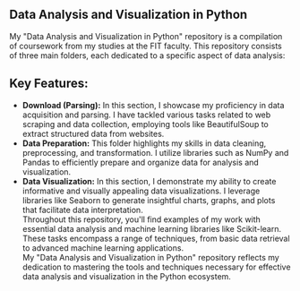 ## Data Analysis and Visualization in Python
My "Data Analysis and Visualization in Python" repository is a compilation of coursework from my studies at the FIT faculty. This repository consists of three main folders, each dedicated to a specific aspect of data analysis:

## Key Features:
- **Download (Parsing):** In this section, I showcase my proficiency in data acquisition and parsing. I have tackled various tasks related to web scraping and data collection, employing tools like BeautifulSoup to extract structured data from websites.
- **Data Preparation:** This folder highlights my skills in data cleaning, preprocessing, and transformation. I utilize libraries such as NumPy and Pandas to efficiently prepare and organize data for analysis and visualization.
- **Data Visualization:** In this section, I demonstrate my ability to create informative and visually appealing data visualizations. I leverage libraries like Seaborn to generate insightful charts, graphs, and plots that facilitate data interpretation. <br/>
Throughout this repository, you'll find examples of my work with essential data analysis and machine learning libraries like Scikit-learn. These tasks encompass a range of techniques, from basic data retrieval to advanced machine learning applications.<br/>
My "Data Analysis and Visualization in Python" repository reflects my dedication to mastering the tools and techniques necessary for effective data analysis and visualization in the Python ecosystem.



